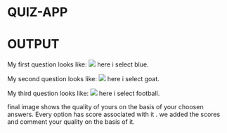 # QUIZ-APP
 
 # OUTPUT

 My first question looks like:
 ![]("images/Screenshot(150).png")
here i select blue.

My second  question looks like:
![]("images/Screenshot(151).png")
here i select goat.

My third  question looks like:
![]("images/Screenshot(152).png")
here i select football.

final image shows the quality of yours on the basis of your choosen answers.
Every option has score associated with it .
 we added the scores and comment your quality on the basis of it.
